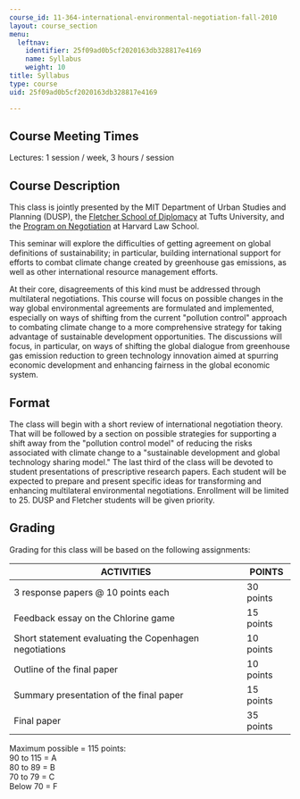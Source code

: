 ```yaml
---
course_id: 11-364-international-environmental-negotiation-fall-2010
layout: course_section
menu:
  leftnav:
    identifier: 25f09ad0b5cf2020163db328817e4169
    name: Syllabus
    weight: 10
title: Syllabus
type: course
uid: 25f09ad0b5cf2020163db328817e4169

---
```


Course Meeting Times
--------------------

Lectures: 1 session / week, 3 hours / session

Course Description
------------------

This class is jointly presented by the MIT Department of Urban Studies and Planning (DUSP), the [Fletcher School of Diplomacy](http://fletcher.tufts.edu/) at Tufts University, and the [Program on Negotiation](http://www.pon.harvard.edu/?floater=99) at Harvard Law School.

This seminar will explore the difficulties of getting agreement on global definitions of sustainability; in particular, building international support for efforts to combat climate change created by greenhouse gas emissions, as well as other international resource management efforts.

At their core, disagreements of this kind must be addressed through multilateral negotiations. This course will focus on possible changes in the way global environmental agreements are formulated and implemented, especially on ways of shifting from the current "pollution control" approach to combating climate change to a more comprehensive strategy for taking advantage of sustainable development opportunities. The discussions will focus, in particular, on ways of shifting the global dialogue from greenhouse gas emission reduction to green technology innovation aimed at spurring economic development and enhancing fairness in the global economic system.

Format
------

The class will begin with a short review of international negotiation theory. That will be followed by a section on possible strategies for supporting a shift away from the "pollution control model" of reducing the risks associated with climate change to a "sustainable development and global technology sharing model." The last third of the class will be devoted to student presentations of prescriptive research papers. Each student will be expected to prepare and present specific ideas for transforming and enhancing multilateral environmental negotiations. Enrollment will be limited to 25. DUSP and Fletcher students will be given priority.

Grading
-------

Grading for this class will be based on the following assignments:

| ACTIVITIES | POINTS |
| --- | --- |
| 3 response papers @ 10 points each | 30 points |
| Feedback essay on the Chlorine game | 15 points |
| Short statement evaluating the Copenhagen negotiations | 10 points |
| Outline of the final paper | 10 points |
| Summary presentation of the final paper | 15 points |
| Final paper | 35 points 

Maximum possible = 115 points:  
90 to 115 = A  
80 to 89 = B  
70 to 79 = C  
Below 70 = F